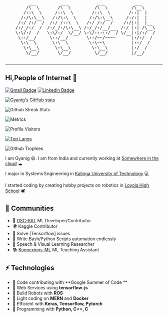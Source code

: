 <pre align="center">
      ___         ___           ___           ___     
     /\  \       /\  \         /\  \         /\__\    
    /::\  \     /::\  \       /::\  \       /::|  |   
   /:/\:\__\   /:/\:\  \     /:/\:\__\     /:/:|  |   
  /:/ /:/  /  /:/ /::\  \   /:/ /:/  /    /:/|:|  |__ 
 /:/_/:/  /  /:/_/:/\:\__\ /:/_/:/__/___ /:/ |:| /\__\
 \:\/:/  /   \:\/:/  \/__/ \:\/:::::/  / \/__|:|/:/  /
  \::/__/     \::/__/       \::/~~/~~~~      |:/:/  / 
   \:\  \      \:\  \        \:\~~\          |::/  /  
    \:\__\      \:\__\        \:\__\         |:/  /   
     \/__/       \/__/         \/__/         |/__/    

</pre>
---
<h2>Hi,People of Internet 🚀 </h2>


[![Gmail Badge](https://img.shields.io/badge/-Gmail-c14438?style=flat-square&logo=Gmail&logoColor=white&link=mailto:gyanig.kumar@gmail.com)](mailto:gyanig.kumar@gmail.com) [![Linkedin Badge](https://img.shields.io/badge/-Gyanig-blue?style=flat-square&logo=Linkedin&logoColor=white&link=https://www.linkedin.com/in/gyanig-k-b36666146/)](https://www.linkedin.com/in/gyanig-k-b36666146)

[![Gyanig's GitHub stats](https://github-readme-stats.vercel.app/api?username=p4rZ)](https://github.com/p4rZ/github-readme-stats)

![Github Streak Stats](https://github-readme-streak-stats.herokuapp.com/?user=p4rZ&theme=tokyonight)

![Metrics](https://metrics.lecoq.io/p4rZ?template=terminal&achievements=1&stars=1&languages=1&code=1&notable=1&base.indepth=false&base.hireable=false&languages.limit=8&languages.threshold=0%25&languages.other=false&languages.colors=github&languages.sections=most-used&languages.indepth=false&languages.analysis.timeout=15&languages.categories=markup%2C%20programming&languages.recent.categories=markup%2C%20programming&languages.recent.load=300&languages.recent.days=14&stars.limit=4&code.lines=12&code.load=400&code.days=3&code.visibility=public&achievements.threshold=C&achievements.secrets=true&achievements.display=detailed&achievements.limit=0&notable.from=organization&notable.repositories=false&notable.indepth=false&notable.types=commit&config.timezone=Asia%2FCalcutta)

![Profile Visitors](https://visitor-badge.glitch.me/badge?page_id=p4rZ.p4rZ)

[![Top Langs](https://github-readme-stats.vercel.app/api/top-langs/?username=p4rZ&theme=tokyonight)](https://github.com/p4rZ/github-readme-stats)

![Github Trophies](https://github-profile-trophy.vercel.app/?username=p4rZ)

I am Gyanig 😃. I am from India and currently working at [Somewhere in the cloud](https://github.com/p4rZ/Machine-Learning-Space) ☁ 

I major in Systems Engineering in [Kalinga University of Technology](https://kiit.ac.in/) 💻

I started coding by creating hobby projects on robotics in [Loyola High School](http://www.loyolabbsr.edu.in/) 🕊

## 👯 Communities
* 🚀 [DSC-KIIT](https://dsckiit.in/) ML Developer/Contributor  
* 🌍 Kaggle Contributor 
* 🌙 Solve [Tensorflow] issues 
* 🌳 Write Bash/Python Scripts automation endlessly 
* 🤝 Speech & Visual Learning Researcher
* 📚 [Konnexions-ML](https://sites.google.com/kiit.ac.in/konnexions/home?pli=1&authuser=0) ML Teaching Assistant

## ⚡ Technologies
- 🔗 Code contributing with **Google Summer of Code **
- 🚪 Web Services using **tensorflow-js**
- 🔩 Build Robots with **ROS**
- 🔧 Light coding on **MERN** and **Docker**
- 👀 Efficient with **Keras, Tensorflow, Pytorch**
- 💬 Programming with **Python, C++, C**




